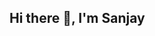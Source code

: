 ## Hi there 👋, I'm Sanjay

<!--
**sanjay-ks23/sanjay-ks23** is a ✨ _special_ ✨ repository because its `README.md` (this file) appears on your GitHub profile.
🚀 Deep Learning Engineer | AI Researcher | Builder of Practical Solutions

Curious mind with a code editor in one hand and a whiteboard full of ideas in the other. I build AI systems that solve real-world problems — from wind energy forecasting to autonomous industrial safety to decentralized healthcare.

---

### 🔭 I’m currently working on:
- Upskilling myself based on current trends and to clear tech interviews.
- Vibe Coding and devloping projects that are fun


### 🌱 I’m currently learning:
- **Agentic AI architectures** using LangGraph
- Advanced **cloud-native AI deployment** across Azure, IBM Cloud, and Google Cloud
- Deeper applications of **Reinforcement Learning** in decision-making environments

### 👯 I’m looking to collaborate on:
- Open-source deep learning projects
- AI for social good: energy, environment, or public health

### 🤔 I’m looking for help with:
- Fine-tuning large models for **multi-agent coordination**
- Building scalable inference systems for **low-resource environments**

### 💬 Ask me about:
- ** Forecasting** with deep learning
- **Decentralized health records** using Ethereum + IPFS
- **Industrial Edge AI** with NVIDIA Jetson & DeepStream
- Benchmarking **CV models** for embedded deployments

### 📫 How to reach me:
- Email: sanjaysaravanan2317@gmail.com
- LinkedIn: [Connect with me](https://linkedin.com/in/sanjayks2317)
- GitHub: [@sanjayks2317](https://github.com/sanjay-ks23)

### 😄 Pronouns:
He/Him

### ⚡ Fun fact:
Being a huge football fan, I built a result predictor for the fifa world cup that happened in 2024, even though the actual results and scorelines were a lot different to what happened, the model correctly predicted argentina to be the World-Cup winner

---

Thanks for stopping by! Let’s build something great together 🌍💡

-->
